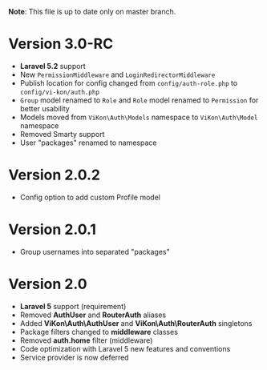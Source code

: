 **Note**: This file is up to date only on master branch.

# Version 3.0-RC

- **Laravel 5.2** support
- New `PermissionMiddleware` and `LoginRedirectorMiddleware` 
- Publish location for config changed from `config/auth-role.php` to `config/vi-kon/auth.php`
- `Group` model renamed to `Role` and `Role` model renamed to `Permission` for better usability
- Models moved from `ViKon\Auth\Models` namespace to `ViKon\Auth\Model` namespace
- Removed Smarty support
- User "packages" renamed to namespace

# Version 2.0.2

- Config option to add custom Profile model

# Version 2.0.1

- Group usernames into separated "packages"

# Version 2.0

- **Laravel 5** support (requirement)
- Removed **AuthUser** and **RouterAuth** aliases
- Added **ViKon\Auth\AuthUser** and **ViKon\Auth\RouterAuth** singletons
- Package filters changed to **middleware** classes
- Removed **auth.home** filter (middleware)
- Code optimization with Laravel 5 new features and conventions
- Service provider is now deferred